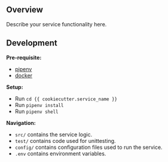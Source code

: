 ## Overview

Describe your service functionality here.

## Development

**Pre-requisite:**

- [pipenv](https://docs.pipenv.org/en/latest/#install-pipenv-today)
- [docker](https://docs.docker.com/install/)

**Setup:**

- Run `cd {{ cookiecutter.service_name }}`
- Run `pipenv install`
- Run `pipenv shell`

**Navigation:**

- `src/` contains the service logic.
- `test/` contains code used for unittesting.
- `config/` contains configuration files used to run the service.
- `.env` contains environment variables.
